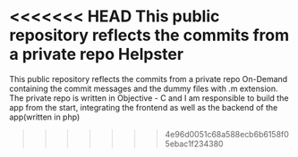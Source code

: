 <<<<<<< HEAD
This public repository reflects the commits from a private repo Helpster
=======
This public repository reflects the commits from a private repo On-Demand  containing the commit messages and the dummy files with .m extension. The private repo is written in Objective - C and I am responsible to build the app from the start, integrating the frontend as well as the backend of the app(written in php)
>>>>>>> 4e96d0051c68a588ecb6b6158f05ebac1f234380
